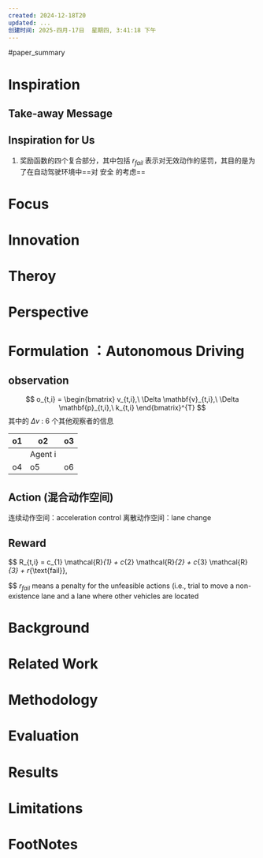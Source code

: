 ```yaml
---
created: 2024-12-18T20
updated: ...
创建时间: 2025-四月-17日  星期四, 3:41:18 下午
---
```

#paper_summary 

# Inspiration
## Take-away Message
## Inspiration for Us
1. 奖励函数的四个复合部分，其中包括 $r_{fail}$ 表示对无效动作的惩罚，其目的是为了在自动驾驶环境中==对 安全 的考虑==
# Focus
# Innovation
# Theroy
# Perspective
# Formulation ：Autonomous Driving

## observation

$$
o_{t,i} = \begin{bmatrix} v_{t,i},\ \Delta \mathbf{v}_{t,i},\ \Delta \mathbf{p}_{t,i},\ k_{t,i} \end{bmatrix}^{T}
$$
其中的 $\Delta v$ : 6 个其他观察者的信息

| o1  | o2      | o3  |
| --- | ------- | --- |
|     | Agent i |     |
| o4  | o5      | o6  |

## Action (混合动作空间)
连续动作空间：acceleration control
离散动作空间：lane change
## Reward
$$
R_{t,i} = c_{1} \mathcal{R}_{1} + c_{2} \mathcal{R}_{2} + c_{3} \mathcal{R}_{3} + r_{\text{fail}},

$$
$r_{fail}$ means a penalty for the unfeasible actions (i.e., trial to move a non-existence lane and a lane where other vehicles are located


# Background
# Related Work
# Methodology
# Evaluation
# Results
# Limitations
# FootNotes
